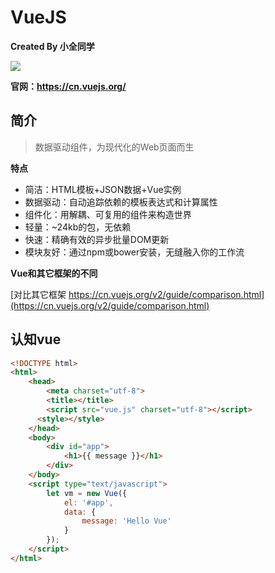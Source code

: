 # VueJS

**Created By 小全同学**

![](https://ws1.sinaimg.cn/large/006tNbRwly1fg3tmjasyyj30b40b40sk.jpg)

**官网：https://cn.vuejs.org/**



## 简介

>   数据驱动组件，为现代化的Web页面而生



  **特点**

*   简洁：HTML模板+JSON数据+Vue实例
*   数据驱动：自动追踪依赖的模板表达式和计算属性
*   组件化：用解耦、可复用的组件来构造世界
*   轻量：~24kb的包，无依赖
*   快速：精确有效的异步批量DOM更新
*   模块友好：通过npm或bower安装，无缝融入你的工作流



**Vue和其它框架的不同**

[对比其它框架 https://cn.vuejs.org/v2/guide/comparison.html](https://cn.vuejs.org/v2/guide/comparison.html)





## 认知vue

```html
<!DOCTYPE html>
<html>
    <head>
        <meta charset="utf-8">
        <title></title>
        <script src="vue.js" charset="utf-8"></script>
      <style></style>
    </head>
    <body>
        <div id="app">
            <h1>{{ message }}</h1>
        </div>
    </body>
    <script type="text/javascript">
        let vm = new Vue({
            el: '#app',
            data: {
                message: 'Hello Vue'
            }
        });
    </script>
</html>
```



